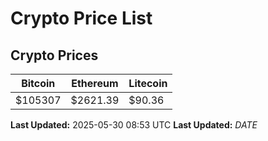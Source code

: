 # Crypto Price List

## Crypto Prices
| Bitcoin | Ethereum | Litecoin |
| ------- | -------- | -------- |
| $105307 | $2621.39 | $90.36 |
**Last Updated:** 2025-05-30 08:53 UTC
**Last Updated:** $DATE$
